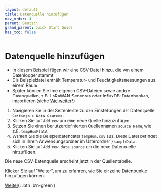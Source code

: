 ```yaml
---
layout: default
title: Datenquelle hinzufügen
nav_order: 3
parent: Deutsch
grand_parent: Quick Start Guide
has_toc: false
---
```


# Datenquelle hinzufügen
- In diesem Beispiel fügen wir eine CSV-Datei hinzu, die von einem Datenlogger stammt
- Die Beispieldatei enthält Temperatur- und Feuchtigkeitsmessungen aus einem Raum
- Später können Sie Ihre eigenen CSV-Dateien sowie andere Datenquellen, z.B. LoRaWAN-Sensoren oder InfluxDB-Datenbanken, importieren (siehe [Wie weiter?](https://hslu-ige-laes.github.io/lcm/docs/quickStartGuide/de/whatsNext/))

1. Navigieren Sie in der Seitenleiste zu den Einstellungen der Datenquelle `Settings > Data Sources`.
1. Klicken Sie auf `Add new` um eine neue Quelle hinzuzufügen.
1. Setzen Sie einen benutzerdefinierten Quellennamen `source Name`, wie z.B. `tempHumFlatA`.
1. Wählen Sie die Beispieldatendatei `tempHum.csv` aus. Diese Datei befindet sich in Ihrem Anwendungsordner im Unterordner `/sampleData`.
1. Klicken Sie auf `Add new data source` um die neue Datenquelle hinzufügen.

Die neue CSV-Datenquelle erscheint jetzt in der Quellentabelle.

Klicken Sie auf "Weiter", um zu erfahren, wie Sie einzelne Datenpunkte hinzufügen können.

[Weiter](https://hslu-ige-laes.github.io/lcm/docs/quickStartGuide/de/addDataPoints/){: .btn .btn-green }
